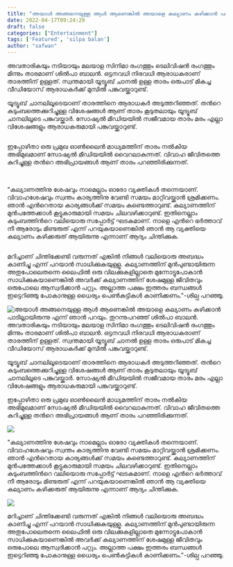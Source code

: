 ```yaml
---
title: "അയാൾ അങ്ങനെയുള്ള ആൾ ആണെങ്കിൽ അയാളെ കല്യാണം കഴിക്കാൻ പാടില്ലായിരുന്നു എന്ന് ഞാൻ പറയും. തുറന്നുപറഞ്ഞ് ശിൽപാ ബാലൻ."
date: 2022-04-17T09:24:29
draft: false
categories: ["Entertainment"]
tags: ['Featured', 'silpa balan']
author: "safwan"
---
```


<!-- wp:paragraph -->
<p>അവതാരികയും നടിയായും മലയാള സിനിമാ രംഗത്തും ടെലിവിഷൻ രംഗത്തും മിന്നും താരമാണ് ശിൽപാ ബാലൻ. ഒട്ടനവധി നിരവധി ആരാധകരാണ് താരത്തിന് ഉള്ളത്. സ്വന്തമായി യൂട്യൂബ് ചാനൽ ഉള്ള താരം ഒരുപാട് മികച്ച വീഡിയോസ് ആരാധകർക്ക് മുമ്പിൽ പങ്കുവയ്ക്കാറുണ്ട്.</p>
<!-- /wp:paragraph -->

<!-- wp:paragraph -->
<p>യൂട്യൂബ് ചാനലിലൂടെയാണ് താരത്തിനെ ആരാധകർ അടുത്തറിഞ്ഞത്. തൻറെ കുടുംബത്തെക്കുറിച്ചുള്ള വിശേഷങ്ങൾ ആണ് താരം കൂടുതലായും യൂട്യൂബ് ചാനലിലൂടെ പങ്കുവയ്ക്കാർ. സോഷ്യൽ മീഡിയയിൽ സജീവമായ താരം മരം എല്ലാ വിശേഷങ്ങളും ആരാധകരുമായി പങ്കുവയ്ക്കാറുണ്ട്.</p>
<!-- /wp:paragraph -->

<!-- wp:image {"id":330014,"sizeSlug":"large"} -->
<figure class="wp-block-image size-large"><img src="https://cdn.boolokam.com/articles/2022/04/images-2022-04-17T144435.775.jpeg" alt="" class="wp-image-330014"/></figure>
<!-- /wp:image -->

<!-- wp:paragraph -->
<p> ഇപ്പോഴിതാ ഒരു പ്രമുഖ ഓൺലൈൻ മാധ്യമത്തിന് താരം നൽകിയ അഭിമുഖമാണ് സോഷ്യൽ മീഡിയയിൽ വൈറലാകുന്നത്. വിവാഹ ജീവിതത്തെ കുറിച്ചുള്ള തൻറെ അഭിപ്രായങ്ങൾ ആണ് താരം പറഞ്ഞിരിക്കുന്നത്.</p>
<!-- /wp:paragraph -->

<!-- wp:image {"id":330012,"sizeSlug":"large"} -->
<figure class="wp-block-image size-large"><img src="https://cdn.boolokam.com/articles/2022/04/images-2022-04-17T144354.848.jpeg" alt="" class="wp-image-330012"/></figure>
<!-- /wp:image -->

<!-- wp:paragraph -->
<p><br />"കല്യാണത്തിനു ശേഷവും നാമെല്ലാം ഓരോ വ്യക്തികൾ തന്നെയാണ്. വിവാഹശേഷവും സ്വന്തം കാര്യത്തിനു വേണ്ടി സമയം മാറ്റിവയ്ക്കാൻ ശ്രമിക്കണം. ഞാൻ എൻറെതായ കാര്യങ്ങൾക്ക് സമയം കണ്ടെത്താറുണ്ട്. കല്യാണത്തിന് മുൻപത്തേക്കാൾ കൂട്ടുകാരുമായി സമയം ചിലവഴിക്കാറുണ്ട്. ഇതിനെല്ലാം കുടുംബത്തിൻറെ വലിയൊരു സപ്പോർട്ട് ഘടകമാണ്. നാളെ എൻറെ ഭർത്താവ് നീ ആരോടും മിണ്ടരുത് എന്ന് പറയുകയാണെങ്കിൽ ഞാൻ ആ വ്യക്തിയെ കല്യാണം കഴിക്കരുത് ആയിരുന്നു എന്നാണ് ആദ്യം ചിന്തിക്കുക.</p>
<!-- /wp:paragraph -->

<!-- wp:image {"id":330013,"sizeSlug":"large"} -->
<figure class="wp-block-image size-large"><img src="https://cdn.boolokam.com/articles/2022/04/images-2022-04-17T144423.002.jpeg" alt="" class="wp-image-330013"/></figure>
<!-- /wp:image -->

<!-- wp:paragraph -->
<p> മറിച്ചാണ് ചിന്തിക്കേണ്ടി വരുന്നത് എങ്കിൽ നിങ്ങൾ വലിയൊരു അബദ്ധം കാണിച്ചു എന്ന് പറയാൻ സാധിക്കുകയുള്ളൂ. കല്യാണത്തിന് മുൻപുണ്ടായിരുന്ന അതുപോലെതന്നെ ലൈഫിൽ ഒരു വിലക്കുകളില്ലാതെ മുന്നോട്ടുപോകാൻ സാധിക്കുകയാണെങ്കിൽ അവർക്ക് കല്യാണത്തിന് ശേഷമുള്ള ജീവിതവും ഒരുപോലെ ആസ്വദിക്കാൻ പറ്റും. അല്ലാത്ത പക്ഷം ഇത്തരം ബന്ധങ്ങൾ ഇട്ടെറിഞ്ഞു പോകാനുള്ള ധൈര്യം പെൺകുട്ടികൾ കാണിക്കണം."-ശില്പ പറഞ്ഞു.</p>
<!-- /wp:paragraph -->


![അയാൾ അങ്ങനെയുള്ള ആൾ ആണെങ്കിൽ അയാളെ കല്യാണം കഴിക്കാൻ പാടില്ലായിരുന്നു എന്ന് ഞാൻ പറയും. തുറന്നുപറഞ്ഞ് ശിൽപാ ബാലൻ.](https://cdn.boolokam.com/articles/2022/04/images-2022-04-17T144435.775.jpeg)അവതാരികയും നടിയായും മലയാള സിനിമാ രംഗത്തും ടെലിവിഷൻ രംഗത്തും മിന്നും താരമാണ് ശിൽപാ ബാലൻ. ഒട്ടനവധി നിരവധി ആരാധകരാണ് താരത്തിന് ഉള്ളത്. സ്വന്തമായി യൂട്യൂബ് ചാനൽ ഉള്ള താരം ഒരുപാട് മികച്ച വീഡിയോസ് ആരാധകർക്ക് മുമ്പിൽ പങ്കുവയ്ക്കാറുണ്ട്.

യൂട്യൂബ് ചാനലിലൂടെയാണ് താരത്തിനെ ആരാധകർ അടുത്തറിഞ്ഞത്. തൻറെ കുടുംബത്തെക്കുറിച്ചുള്ള വിശേഷങ്ങൾ ആണ് താരം കൂടുതലായും യൂട്യൂബ് ചാനലിലൂടെ പങ്കുവയ്ക്കാർ. സോഷ്യൽ മീഡിയയിൽ സജീവമായ താരം മരം എല്ലാ വിശേഷങ്ങളും ആരാധകരുമായി പങ്കുവയ്ക്കാറുണ്ട്.

ഇപ്പോഴിതാ ഒരു പ്രമുഖ ഓൺലൈൻ മാധ്യമത്തിന് താരം നൽകിയ അഭിമുഖമാണ് സോഷ്യൽ മീഡിയയിൽ വൈറലാകുന്നത്. വിവാഹ ജീവിതത്തെ കുറിച്ചുള്ള തൻറെ അഭിപ്രായങ്ങൾ ആണ് താരം പറഞ്ഞിരിക്കുന്നത്.

![](https://cdn.boolokam.com/articles/2022/04/images-2022-04-17T144354.848.jpeg)

  
"കല്യാണത്തിനു ശേഷവും നാമെല്ലാം ഓരോ വ്യക്തികൾ തന്നെയാണ്. വിവാഹശേഷവും സ്വന്തം കാര്യത്തിനു വേണ്ടി സമയം മാറ്റിവയ്ക്കാൻ ശ്രമിക്കണം. ഞാൻ എൻറെതായ കാര്യങ്ങൾക്ക് സമയം കണ്ടെത്താറുണ്ട്. കല്യാണത്തിന് മുൻപത്തേക്കാൾ കൂട്ടുകാരുമായി സമയം ചിലവഴിക്കാറുണ്ട്. ഇതിനെല്ലാം കുടുംബത്തിൻറെ വലിയൊരു സപ്പോർട്ട് ഘടകമാണ്. നാളെ എൻറെ ഭർത്താവ് നീ ആരോടും മിണ്ടരുത് എന്ന് പറയുകയാണെങ്കിൽ ഞാൻ ആ വ്യക്തിയെ കല്യാണം കഴിക്കരുത് ആയിരുന്നു എന്നാണ് ആദ്യം ചിന്തിക്കുക.

![](https://cdn.boolokam.com/articles/2022/04/images-2022-04-17T144423.002.jpeg)

മറിച്ചാണ് ചിന്തിക്കേണ്ടി വരുന്നത് എങ്കിൽ നിങ്ങൾ വലിയൊരു അബദ്ധം കാണിച്ചു എന്ന് പറയാൻ സാധിക്കുകയുള്ളൂ. കല്യാണത്തിന് മുൻപുണ്ടായിരുന്ന അതുപോലെതന്നെ ലൈഫിൽ ഒരു വിലക്കുകളില്ലാതെ മുന്നോട്ടുപോകാൻ സാധിക്കുകയാണെങ്കിൽ അവർക്ക് കല്യാണത്തിന് ശേഷമുള്ള ജീവിതവും ഒരുപോലെ ആസ്വദിക്കാൻ പറ്റും. അല്ലാത്ത പക്ഷം ഇത്തരം ബന്ധങ്ങൾ ഇട്ടെറിഞ്ഞു പോകാനുള്ള ധൈര്യം പെൺകുട്ടികൾ കാണിക്കണം."-ശില്പ പറഞ്ഞു.
